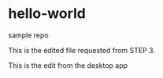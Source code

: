 # hello-world
sample repo

This is the edited file requested from STEP 3.


This is the edit from the desktop app

